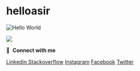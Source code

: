 # helloasir

<p align="left"><img src="https://c.tenor.com/mGgWY8RkgYMAAAAM/hello-world.gif" alt="Hello World" /></p>

![](https://komarev.com/ghpvc/?username=helloasir&style=flat-square)



🔗 &nbsp;**Connect with me**
<p align="left">
<a href="https://www.linkedin.com/in/helloasir/" target="blank"> Linkedin </a>
<a href="https://stackoverflow.com/users/10812318/helloasir" target="blank">Stackoverflow</a>
<a href="https://www.instagram.com/helloasir" target="blank">Instagram</a>
<a href="https://www.facebook.com/helloasir" target="blank">Facebook</a>
<a href="https://www.twitter.com/ihelloasir" target="blank">Twitter</a>
